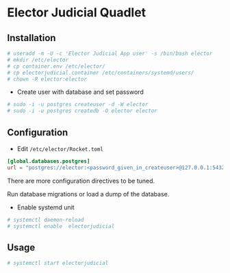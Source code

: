 # Elector Judicial Quadlet

## Installation

```bash
# useradd -m -U -c 'Elector Judicial App user' -s /bin/bash elector
# mkdir /etc/elector
# cp container.env /etc/elector/  
# cp electorjudicial.container /etc/containers/systemd/users/
# chown -R elector:elector
```

* Create user with database and set password

```bash
# sudo -i -u postgres createuser -d -W elector
# sudo -i -u postgres createdb -O elector elector
```

## Configuration

* Edit `/etc/elector/Rocket.toml`

```toml
[global.databases.postgres]
url = "postgres://elector:<password_given_in_createuser>@127.0.0.1:5432/elector"
```

There are more configuration directives to be tuned.

Run database migrations or load a dump of the database.

* Enable systemd unit

```bash
# systemctl daemon-reload
# systemctl enable  electorjudicial
```



## Usage

```bash
# systemctl start electorjudicial
```


